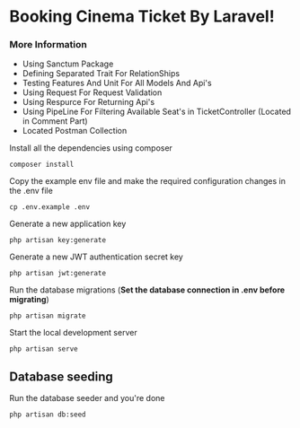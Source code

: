 
# Booking Cinema Ticket By Laravel!

### More Information
- Using Sanctum Package 
- Defining Separated Trait For RelationShips
- Testing Features And Unit For All Models And Api's
- Using Request For Request Validation
- Using Respurce For Returning Api's
- Using PipeLine For Filtering Available Seat's in TicketController (Located in Comment Part)
- Located Postman Collection 

Install all the dependencies using composer

    composer install

Copy the example env file and make the required configuration changes in the .env file

    cp .env.example .env

Generate a new application key

    php artisan key:generate

Generate a new JWT authentication secret key

    php artisan jwt:generate

Run the database migrations (**Set the database connection in .env before migrating**)

    php artisan migrate

Start the local development server

    php artisan serve

## Database seeding

Run the database seeder and you're done

    php artisan db:seed
